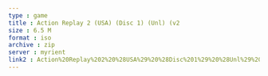 ```yaml
---
type : game
title : Action Replay 2 (USA) (Disc 1) (Unl) (v2
size : 6.5 M
format : iso
archive : zip
server : myrient
link2 : Action%20Replay%202%20%28USA%29%20%28Disc%201%29%20%28Unl%29%20%28v2.33%29
---
```

